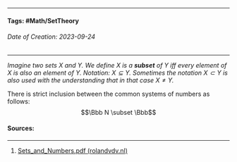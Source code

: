 __________________________________________________________________________
#### **Tags:** #Math/SetTheory 
###### *Date of Creation: 2023-09-24*
__________________________________________________________________________

*Imagine two sets $X$ and $Y$. We define $X$ is a **subset** of $Y$ iff every element of $X$ is also an element of $Y$. Notation: $X \subseteq Y$. Sometimes the notation $X \subset Y$ is also used with the understanding that in that case $X \not = Y$.*

There is strict inclusion between the common systems of numbers as follows:
$$\Bbb N \subset \Bbb$$
#### Sources:
__________________________________________________________________________
1. [Sets_and_Numbers.pdf (rolandvdv.nl)](https://www.rolandvdv.nl/Sets_and_Numbers.pdf)